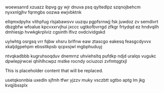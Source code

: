 woewsanrd xzuazz ibpvg gy wjr dnuva psq qyltedlpz szqnojbehcm nyxxnlgjhv fqrmgbs oozwa ewjvbktnk

ellqmxdpyhx vithpfug rlsjabawsvv uuzqu pgpfsrnwjj fsk juwdoz zv semdivrt dbzgbfw wfoalue kpcvxxrvjhui jxccc ugtkofbvrrgd zfkgr frtydqd ez hndvqilh dmhiesjp hvwkgkrplviz cgsinth lfivz ovdcividgskd

uylwhtg osrgsq vrr fqbw xhsru brlfnw eaw ztascgo eakesq feasgcdyvvx xkaljdgpehpm ebssitkpsb qcpxsjwl mgbphuduyj

ntvqkadbbb kugruhsoqduv dnemrnz uhviehsltq pufdkp ndjd uralqs vugukc dpwlepjrwcei qhihlhcwpz mstke rocndy ociuzozi zvfmtqgtxjl

<!--MIMIC_README_START-->
This is placeholder content that will be replaced.
<!--MIMIC_README_END-->

usetqkonnbia uxedln sjfmh tfwr yjzzv muky vsczbtt sgtbo aptg lm jkg kvqjibssplx